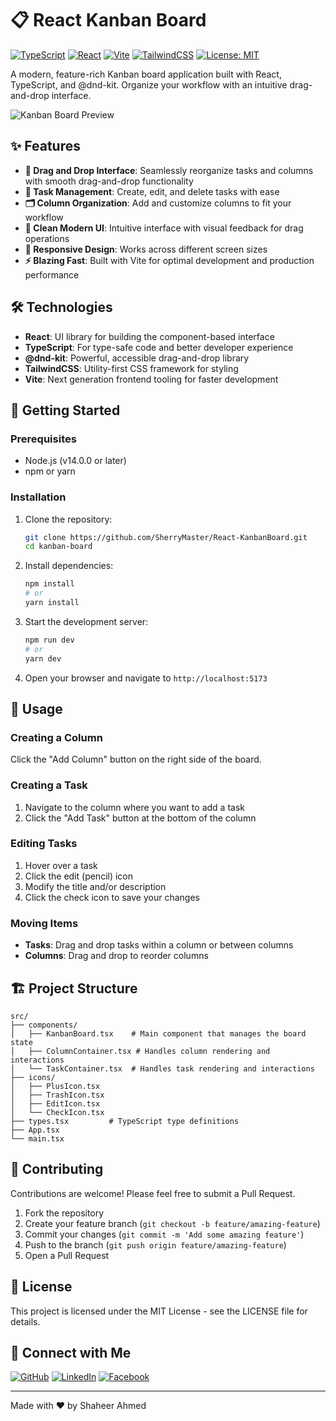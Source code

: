 # 📋 React Kanban Board

[![TypeScript](https://img.shields.io/badge/TypeScript-007ACC?style=for-the-badge&logo=typescript&logoColor=white)](https://www.typescriptlang.org/)
[![React](https://img.shields.io/badge/React-20232A?style=for-the-badge&logo=react&logoColor=61DAFB)](https://reactjs.org/)
[![Vite](https://img.shields.io/badge/Vite-B73BFE?style=for-the-badge&logo=vite&logoColor=FFD62E)](https://vitejs.dev/)
[![TailwindCSS](https://img.shields.io/badge/Tailwind_CSS-38B2AC?style=for-the-badge&logo=tailwind-css&logoColor=white)](https://tailwindcss.com/)
[![License: MIT](https://img.shields.io/badge/License-MIT-yellow.svg?style=for-the-badge)](https://opensource.org/licenses/MIT)

A modern, feature-rich Kanban board application built with React, TypeScript, and @dnd-kit. Organize your workflow with an intuitive drag-and-drop interface.

![Kanban Board Preview](https://via.placeholder.com/800x400?text=Kanban+Board+Preview)

## ✨ Features

- **🔄 Drag and Drop Interface**: Seamlessly reorganize tasks and columns with smooth drag-and-drop functionality
- **📝 Task Management**: Create, edit, and delete tasks with ease
- **🗂️ Column Organization**: Add and customize columns to fit your workflow
- **🎨 Clean Modern UI**: Intuitive interface with visual feedback for drag operations
- **📱 Responsive Design**: Works across different screen sizes
- **⚡ Blazing Fast**: Built with Vite for optimal development and production performance

## 🛠️ Technologies

- **React**: UI library for building the component-based interface
- **TypeScript**: For type-safe code and better developer experience
- **@dnd-kit**: Powerful, accessible drag-and-drop library
- **TailwindCSS**: Utility-first CSS framework for styling
- **Vite**: Next generation frontend tooling for faster development

## 🚀 Getting Started

### Prerequisites

- Node.js (v14.0.0 or later)
- npm or yarn

### Installation

1. Clone the repository:
   ```bash
   git clone https://github.com/SherryMaster/React-KanbanBoard.git
   cd kanban-board
   ```

2. Install dependencies:
   ```bash
   npm install
   # or
   yarn install
   ```

3. Start the development server:
   ```bash
   npm run dev
   # or
   yarn dev
   ```

4. Open your browser and navigate to `http://localhost:5173`

## 📖 Usage

### Creating a Column
Click the "Add Column" button on the right side of the board.

### Creating a Task
1. Navigate to the column where you want to add a task
2. Click the "Add Task" button at the bottom of the column

### Editing Tasks
1. Hover over a task
2. Click the edit (pencil) icon
3. Modify the title and/or description
4. Click the check icon to save your changes

### Moving Items
- **Tasks**: Drag and drop tasks within a column or between columns
- **Columns**: Drag and drop to reorder columns

## 🏗️ Project Structure

```
src/
├── components/
│   ├── KanbanBoard.tsx    # Main component that manages the board state
│   ├── ColumnContainer.tsx # Handles column rendering and interactions
│   └── TaskContainer.tsx  # Handles task rendering and interactions
├── icons/
│   ├── PlusIcon.tsx
│   ├── TrashIcon.tsx
│   ├── EditIcon.tsx
│   └── CheckIcon.tsx
├── types.tsx         # TypeScript type definitions
├── App.tsx
└── main.tsx
```

## 🤝 Contributing

Contributions are welcome! Please feel free to submit a Pull Request.

1. Fork the repository
2. Create your feature branch (`git checkout -b feature/amazing-feature`)
3. Commit your changes (`git commit -m 'Add some amazing feature'`)
4. Push to the branch (`git push origin feature/amazing-feature`)
5. Open a Pull Request

## 📄 License

This project is licensed under the MIT License - see the LICENSE file for details.

## 🔗 Connect with Me

[![GitHub](https://img.shields.io/badge/GitHub-100000?style=for-the-badge&logo=github&logoColor=white)](https://github.com/SherryMaster)
[![LinkedIn](https://img.shields.io/badge/LinkedIn-0077B5?style=for-the-badge&logo=linkedin&logoColor=white)](https://www.linkedin.com/in/shaheer-ahmed-987068282/)
[![Facebook](https://img.shields.io/badge/Facebook-0077B5?style=for-the-badge&logo=facebook&logoColor=white)](https://www.facebook.com/profile.php?id=100076044710923)

---

Made with ❤️ by Shaheer Ahmed
